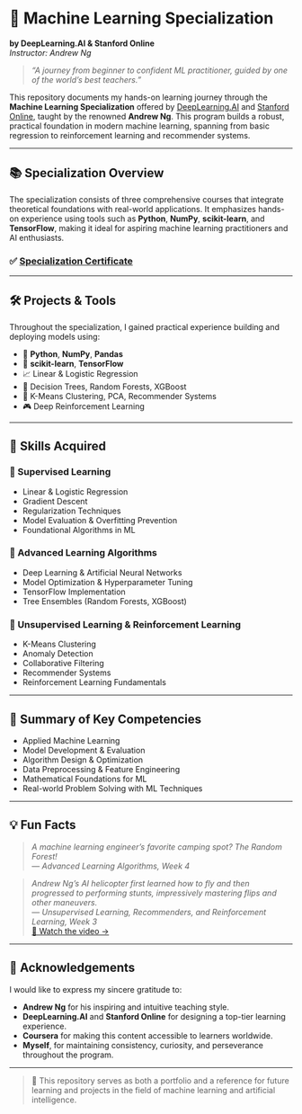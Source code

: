 # 🚀 Machine Learning Specialization  
**by DeepLearning.AI & Stanford Online**  
*Instructor: Andrew Ng*

> *“A journey from beginner to confident ML practitioner, guided by one of the world’s best teachers.”*

This repository documents my hands-on learning journey through the **Machine Learning Specialization** offered by [DeepLearning.AI](https://www.deeplearning.ai/) and [Stanford Online](https://online.stanford.edu/), taught by the renowned **Andrew Ng**. This program builds a robust, practical foundation in modern machine learning, spanning from basic regression to reinforcement learning and recommender systems.

---

## 📚 Specialization Overview

The specialization consists of three comprehensive courses that integrate theoretical foundations with real-world applications. It emphasizes hands-on experience using tools such as **Python**, **NumPy**, **scikit-learn**, and **TensorFlow**, making it ideal for aspiring machine learning practitioners and AI enthusiasts.

### ✅ [Specialization Certificate](https://www.coursera.org/account/accomplishments/specialization/0M4CHSOVJW7F)

---

## 🛠️ Projects & Tools

Throughout the specialization, I gained practical experience building and deploying models using:

- 🐍 **Python**, **NumPy**, **Pandas**
- 🔧 **scikit-learn**, **TensorFlow**
- 📈 Linear & Logistic Regression
- 🌲 Decision Trees, Random Forests, XGBoost
- 🧭 K-Means Clustering, PCA, Recommender Systems
- 🎮 Deep Reinforcement Learning

---

## 🧩 Skills Acquired

### 📘 Supervised Learning
- Linear & Logistic Regression  
- Gradient Descent  
- Regularization Techniques  
- Model Evaluation & Overfitting Prevention  
- Foundational Algorithms in ML

### 📙 Advanced Learning Algorithms
- Deep Learning & Artificial Neural Networks  
- Model Optimization & Hyperparameter Tuning  
- TensorFlow Implementation  
- Tree Ensembles (Random Forests, XGBoost)

### 📗 Unsupervised Learning & Reinforcement Learning
- K-Means Clustering  
- Anomaly Detection  
- Collaborative Filtering  
- Recommender Systems  
- Reinforcement Learning Fundamentals  

---

## 📌 Summary of Key Competencies

- Applied Machine Learning  
- Model Development & Evaluation  
- Algorithm Design & Optimization  
- Data Preprocessing & Feature Engineering  
- Mathematical Foundations for ML  
- Real-world Problem Solving with ML Techniques

---

## 💡 Fun Facts

> *A machine learning engineer’s favorite camping spot? The Random Forest!*  
> — *Advanced Learning Algorithms, Week 4*

> *Andrew Ng’s AI helicopter first learned how to fly and then progressed to performing stunts, impressively mastering flips and other maneuvers.*  
> — *Unsupervised Learning, Recommenders, and Reinforcement Learning, Week 3*  
> [🎥 Watch the video →](https://youtu.be/M-QUkgk3HyE?si=UIJ06IplgsGNnld9)


---

## 🙌 Acknowledgements

I would like to express my sincere gratitude to:

- **Andrew Ng** for his inspiring and intuitive teaching style.
- **DeepLearning.AI** and **Stanford Online** for designing a top-tier learning experience.
- **Coursera** for making this content accessible to learners worldwide.
- **Myself**, for maintaining consistency, curiosity, and perseverance throughout the program.

---

> 📁 This repository serves as both a portfolio and a reference for future learning and projects in the field of machine learning and artificial intelligence.
